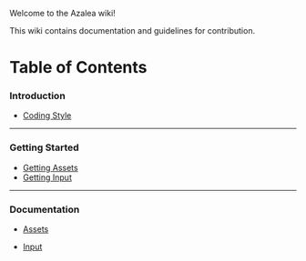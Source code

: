 Welcome to the Azalea wiki!

This wiki contains documentation and guidelines for contribution.

# Table of Contents

### Introduction

* [Coding Style](Coding-Style)
---
### Getting Started

* [Getting Assets](Getting-Assets)
* [Getting Input](Getting-Input)
---
### Documentation

- [Assets](Assets)
* [Input](Input)
